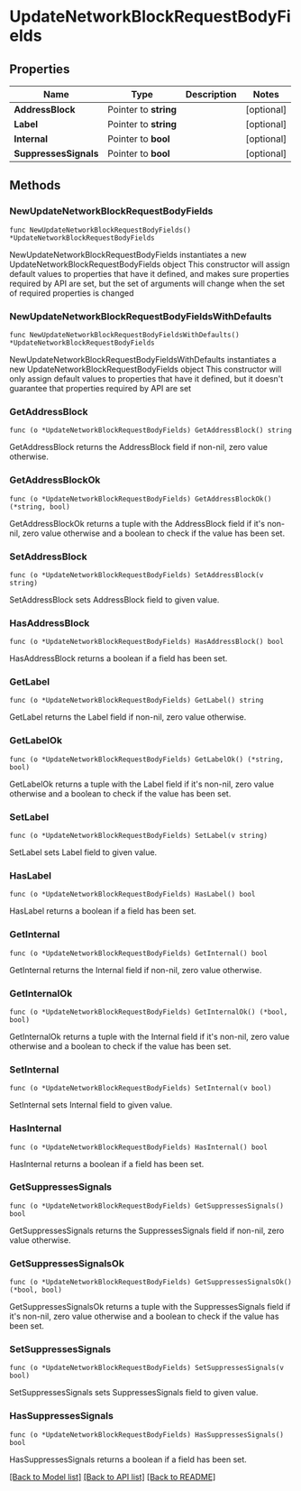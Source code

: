 # UpdateNetworkBlockRequestBodyFields

## Properties

Name | Type | Description | Notes
------------ | ------------- | ------------- | -------------
**AddressBlock** | Pointer to **string** |  | [optional] 
**Label** | Pointer to **string** |  | [optional] 
**Internal** | Pointer to **bool** |  | [optional] 
**SuppressesSignals** | Pointer to **bool** |  | [optional] 

## Methods

### NewUpdateNetworkBlockRequestBodyFields

`func NewUpdateNetworkBlockRequestBodyFields() *UpdateNetworkBlockRequestBodyFields`

NewUpdateNetworkBlockRequestBodyFields instantiates a new UpdateNetworkBlockRequestBodyFields object
This constructor will assign default values to properties that have it defined,
and makes sure properties required by API are set, but the set of arguments
will change when the set of required properties is changed

### NewUpdateNetworkBlockRequestBodyFieldsWithDefaults

`func NewUpdateNetworkBlockRequestBodyFieldsWithDefaults() *UpdateNetworkBlockRequestBodyFields`

NewUpdateNetworkBlockRequestBodyFieldsWithDefaults instantiates a new UpdateNetworkBlockRequestBodyFields object
This constructor will only assign default values to properties that have it defined,
but it doesn't guarantee that properties required by API are set

### GetAddressBlock

`func (o *UpdateNetworkBlockRequestBodyFields) GetAddressBlock() string`

GetAddressBlock returns the AddressBlock field if non-nil, zero value otherwise.

### GetAddressBlockOk

`func (o *UpdateNetworkBlockRequestBodyFields) GetAddressBlockOk() (*string, bool)`

GetAddressBlockOk returns a tuple with the AddressBlock field if it's non-nil, zero value otherwise
and a boolean to check if the value has been set.

### SetAddressBlock

`func (o *UpdateNetworkBlockRequestBodyFields) SetAddressBlock(v string)`

SetAddressBlock sets AddressBlock field to given value.

### HasAddressBlock

`func (o *UpdateNetworkBlockRequestBodyFields) HasAddressBlock() bool`

HasAddressBlock returns a boolean if a field has been set.

### GetLabel

`func (o *UpdateNetworkBlockRequestBodyFields) GetLabel() string`

GetLabel returns the Label field if non-nil, zero value otherwise.

### GetLabelOk

`func (o *UpdateNetworkBlockRequestBodyFields) GetLabelOk() (*string, bool)`

GetLabelOk returns a tuple with the Label field if it's non-nil, zero value otherwise
and a boolean to check if the value has been set.

### SetLabel

`func (o *UpdateNetworkBlockRequestBodyFields) SetLabel(v string)`

SetLabel sets Label field to given value.

### HasLabel

`func (o *UpdateNetworkBlockRequestBodyFields) HasLabel() bool`

HasLabel returns a boolean if a field has been set.

### GetInternal

`func (o *UpdateNetworkBlockRequestBodyFields) GetInternal() bool`

GetInternal returns the Internal field if non-nil, zero value otherwise.

### GetInternalOk

`func (o *UpdateNetworkBlockRequestBodyFields) GetInternalOk() (*bool, bool)`

GetInternalOk returns a tuple with the Internal field if it's non-nil, zero value otherwise
and a boolean to check if the value has been set.

### SetInternal

`func (o *UpdateNetworkBlockRequestBodyFields) SetInternal(v bool)`

SetInternal sets Internal field to given value.

### HasInternal

`func (o *UpdateNetworkBlockRequestBodyFields) HasInternal() bool`

HasInternal returns a boolean if a field has been set.

### GetSuppressesSignals

`func (o *UpdateNetworkBlockRequestBodyFields) GetSuppressesSignals() bool`

GetSuppressesSignals returns the SuppressesSignals field if non-nil, zero value otherwise.

### GetSuppressesSignalsOk

`func (o *UpdateNetworkBlockRequestBodyFields) GetSuppressesSignalsOk() (*bool, bool)`

GetSuppressesSignalsOk returns a tuple with the SuppressesSignals field if it's non-nil, zero value otherwise
and a boolean to check if the value has been set.

### SetSuppressesSignals

`func (o *UpdateNetworkBlockRequestBodyFields) SetSuppressesSignals(v bool)`

SetSuppressesSignals sets SuppressesSignals field to given value.

### HasSuppressesSignals

`func (o *UpdateNetworkBlockRequestBodyFields) HasSuppressesSignals() bool`

HasSuppressesSignals returns a boolean if a field has been set.


[[Back to Model list]](../README.md#documentation-for-models) [[Back to API list]](../README.md#documentation-for-api-endpoints) [[Back to README]](../README.md)


